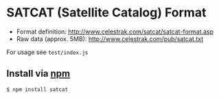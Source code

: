 # SATCAT (Satellite Catalog) Format

- Format definition: http://www.celestrak.com/satcat/satcat-format.asp
- Raw data (approx. 5MB): http://www.celestrak.com/pub/satcat.txt

For usage see `test/index.js`

Install via [npm](https://npmjs.org)
------------------------------------

```sh
$ npm install satcat
```
